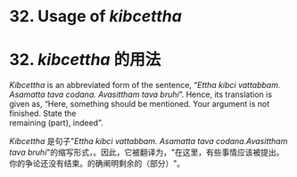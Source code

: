# **32. Usage of** *kibcettha*      
# 32. *kibcettha* **的用法** 

 *Kibcettha* is an abbreviated form of the sentence, “*Ettha kibci vattabbam.  Asamatta tava codana. Avasittham tava bruhi*”. Hence, its translation is given as,  “Here, something should be mentioned. Your argument is not finished. State the  
remaining (part), indeed”. 

*Kibcettha* 是句子"*Ettha kibci vattabbam. Asamatta tava codana.Avasittham tava bruhi*"的缩写形式，。因此，它被翻译为，"在这里，有些事情应该被提出。你的争论还没有结束。的确阐明剩余的（部分）"。